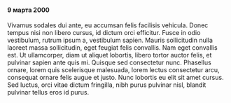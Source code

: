 #### 9 марта 2000

Vivamus sodales dui ante, eu accumsan felis facilisis vehicula. Donec tempus nisi non libero cursus, id dictum orci efficitur. Fusce in odio vestibulum, rutrum ipsum a, vestibulum sapien. Mauris sollicitudin nulla laoreet massa sollicitudin, eget feugiat felis convallis. Nam eget convallis est. Ut ullamcorper, diam ut aliquet lobortis, libero tortor auctor felis, et pulvinar sapien ante quis mi. Quisque sed consectetur nunc. Phasellus ornare, lorem quis scelerisque malesuada, lorem lectus consectetur arcu, consequat ornare felis augue et justo. Nunc lobortis eu elit sit amet cursus. Sed luctus, orci vitae dictum fringilla, nibh purus pulvinar nisl, blandit pulvinar tellus eros id purus.

